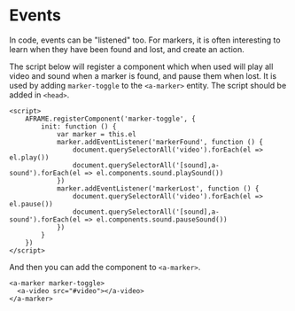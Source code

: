 # Events

In code, events can be "listened" too. For markers, it is often interesting to learn when they have been found and lost, and create an action.

The script below will register a component which when used will play all video and sound when a marker is found, and pause them when lost. It is used by adding `marker-toggle` to the `<a-marker>` entity. The script should be added in `<head>`.

```markup
<script>
	AFRAME.registerComponent('marker-toggle', {
		init: function () {
			var marker = this.el
			marker.addEventListener('markerFound', function () {
				document.querySelectorAll('video').forEach(el => el.play())
				document.querySelectorAll('[sound],a-sound').forEach(el => el.components.sound.playSound())
			})
			marker.addEventListener('markerLost', function () {
				document.querySelectorAll('video').forEach(el => el.pause())
				document.querySelectorAll('[sound],a-sound').forEach(el => el.components.sound.pauseSound())
			})
		}
	})
</script>
```

And then you can add the component to `<a-marker>`.

```markup
<a-marker marker-toggle>
  <a-video src="#video"></a-video>
</a-marker>
```

